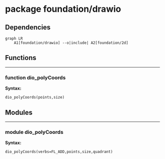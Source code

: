 # package foundation/drawio


## Dependencies

```mermaid
graph LR
    A1[foundation/drawio] --o|include| A2[foundation/2d]
```

## Functions


---

### function dio_polyCoords

__Syntax:__

    dio_polyCoords(points,size)

## Modules


---

### module dio_polyCoords

__Syntax:__

    dio_polyCoords(verbs=FL_ADD,points,size,quadrant)

